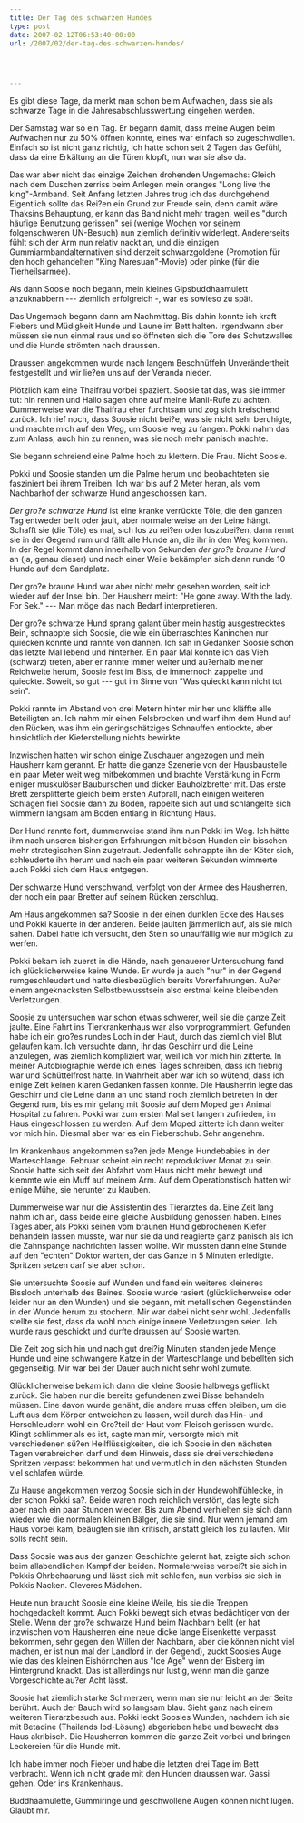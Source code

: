 ```yaml
---
title: Der Tag des schwarzen Hundes
type: post
date: 2007-02-12T06:53:40+00:00
url: /2007/02/der-tag-des-schwarzen-hundes/




---
```

Es gibt diese Tage, da merkt man schon beim Aufwachen, dass sie als schwarze Tage in die Jahresabschlusswertung eingehen werden.

Der Samstag war so ein Tag. Er begann damit, dass meine Augen beim Aufwachen nur zu 50% öffnen konnte, eines war einfach so zugeschwollen. Einfach so ist nicht ganz richtig, ich hatte schon seit 2 Tagen das Gefühl, dass da eine Erkältung an die Türen klopft, nun war sie also da.

Das war aber nicht das einzige Zeichen drohenden Ungemachs: Gleich nach dem Duschen zerriss beim Anlegen mein oranges "Long live the king"-Armband. Seit Anfang letzten Jahres trug ich das durchgehend. Eigentlich sollte das Rei?en ein Grund zur Freude sein, denn damit wäre Thaksins Behauptung, er kann das Band nicht mehr tragen, weil es "durch häufige Benutzung gerissen" sei (wenige Wochen vor seinem folgenschweren UN-Besuch) nun ziemlich definitiv widerlegt. Andererseits fühlt sich der Arm nun relativ nackt an, und die einzigen Gummiarmbandalternativen sind derzeit schwarzgoldene (Promotion für den hoch gehandelten "King Naresuan"-Movie) oder pinke (für die Tierheilsarmee).

Als dann Soosie noch begann, mein kleines Gipsbuddhaamulett anzuknabbern --- ziemlich erfolgreich -, war es sowieso zu spät.

Das Ungemach begann dann am Nachmittag. Bis dahin konnte ich kraft Fiebers und Müdigkeit Hunde und Laune im Bett halten. Irgendwann aber müssen sie nun einmal raus und so öffneten sich die Tore des Schutzwalles und die Hunde strömten nach draussen.

Draussen angekommen wurde nach langem Beschnüffeln Unverändertheit festgestellt und wir lie?en uns auf der Veranda nieder.

Plötzlich kam eine Thaifrau vorbei spaziert. Soosie tat das, was sie immer tut: hin rennen und Hallo sagen ohne auf meine Manii-Rufe zu achten. Dummerweise war die Thaifrau eher furchtsam und zog sich kreischend zurück. Ich rief noch, dass Soosie nicht bei?e, was sie nicht sehr beruhigte, und machte mich auf den Weg, um Soosie weg zu fangen. Pokki nahm das zum Anlass, auch hin zu rennen, was sie noch mehr panisch machte.

Sie begann schreiend eine Palme hoch zu klettern. Die Frau. Nicht Soosie.

Pokki und Soosie standen um die Palme herum und beobachteten sie fasziniert bei ihrem Treiben. Ich war bis auf 2 Meter heran, als vom Nachbarhof der schwarze Hund angeschossen kam.

_Der gro?e schwarze Hund_ ist eine kranke verrückte Töle, die den ganzen Tag entweder bellt oder jault, aber normalerweise an der Leine hängt. Schafft sie (die Töle) es mal, sich los zu rei?en oder loszubei?en, dann rennt sie in der Gegend rum und fällt alle Hunde an, die ihr in den Weg kommen. In der Regel kommt dann innerhalb von Sekunden _der gro?e braune Hund_ an (ja, genau dieser) und nach einer Weile bekämpfen sich dann runde 10 Hunde auf dem Sandplatz.

Der gro?e braune Hund war aber nicht mehr gesehen worden, seit ich wieder auf der Insel bin. Der Hausherr meint: "He gone away. With the lady. For Sek." --- Man möge das nach Bedarf interpretieren.

Der gro?e schwarze Hund sprang galant über mein hastig ausgestrecktes Bein, schnappte sich Soosie, die wie ein überraschtes Kaninchen nur quiecken konnte und rannte von dannen. Ich sah in Gedanken Soosie schon das letzte Mal lebend und hinterher. Ein paar Mal konnte ich das Vieh (schwarz) treten, aber er rannte immer weiter und au?erhalb meiner Reichweite herum, Soosie fest im Biss, die immernoch zappelte und quieckte. Soweit, so gut --- gut im Sinne von "Was quieckt kann nicht tot sein".

Pokki rannte im Abstand von drei Metern hinter mir her und kläffte alle Beteiligten an. Ich nahm mir einen Felsbrocken und warf ihm dem Hund auf den Rücken, was ihm ein geringschätziges Schnauffen entlockte, aber hinsichtlich der Kieferstellung nichts bewirkte.

Inzwischen hatten wir schon einige Zuschauer angezogen und mein Hausherr kam gerannt. Er hatte die ganze Szenerie von der Hausbaustelle ein paar Meter weit weg mitbekommen und brachte Verstärkung in Form einiger muskulöser Bauburschen und dicker Bauholzbretter mit. Das erste Brett zersplitterte gleich beim ersten Aufprall, nach einigen weiteren Schlägen fiel Soosie dann zu Boden, rappelte sich auf und schlängelte sich wimmern langsam am Boden entlang in Richtung Haus.

Der Hund rannte fort, dummerweise stand ihm nun Pokki im Weg. Ich hätte ihm nach unseren bisherigen Erfahrungen mit bösen Hunden ein bisschen mehr strategischen Sinn zugetraut. Jedenfalls schnappte ihn der Köter sich, schleuderte ihn herum und nach ein paar weiteren Sekunden wimmerte auch Pokki sich dem Haus entgegen.

Der schwarze Hund verschwand, verfolgt von der Armee des Hausherren, der noch ein paar Bretter auf seinem Rücken zerschlug.

Am Haus angekommen sa? Soosie in der einen dunklen Ecke des Hauses und Pokki kauerte in der anderen. Beide jaulten jämmerlich auf, als sie mich sahen. Dabei hatte ich versucht, den Stein so unauffällig wie nur möglich zu werfen.

Pokki bekam ich zuerst in die Hände, nach genauerer Untersuchung fand ich glücklicherweise keine Wunde. Er wurde ja auch "nur" in der Gegend rumgeschleudert und hatte diesbezüglich bereits Vorerfahrungen. Au?er einem angeknacksten Selbstbewusstsein also erstmal keine bleibenden Verletzungen.

Soosie zu untersuchen war schon etwas schwerer, weil sie die ganze Zeit jaulte. Eine Fahrt ins Tierkrankenhaus war also vorprogrammiert. Gefunden habe ich ein gro?es rundes Loch in der Haut, durch das ziemlich viel Blut gelaufen kam. Ich versuchte dann, ihr das Geschirr und die Leine anzulegen, was ziemlich kompliziert war, weil ich vor mich hin zitterte. In meiner Autobiographie werde ich eines Tages schreiben, dass ich fiebrig war und Schüttelfrost hatte. In Wahrheit aber war ich so wütend, dass ich einige Zeit keinen klaren Gedanken fassen konnte. Die Hausherrin legte das Geschirr und die Leine dann an und stand noch ziemlich betreten in der Gegend rum, bis es mir gelang mit Soosie auf dem Moped gen Animal Hospital zu fahren. Pokki war zum ersten Mal seit langem zufrieden, im Haus eingeschlossen zu werden. Auf dem Moped zitterte ich dann weiter vor mich hin. Diesmal aber war es ein Fieberschub. Sehr angenehm.

Im Krankenhaus angekommen sa?en jede Menge Hundebabies in der Warteschlange. Februar scheint ein recht reproduktiver Monat zu sein. Soosie hatte sich seit der Abfahrt vom Haus nicht mehr bewegt und klemmte wie ein Muff auf meinem Arm. Auf dem Operationstisch hatten wir einige Mühe, sie herunter zu klauben.

Dummerweise war nur die Assistentin des Tierarztes da. Eine Zeit lang nahm ich an, dass beide eine gleiche Ausbildung genossen haben. Eines Tages aber, als Pokki seinen vom braunen Hund gebrochenen Kiefer behandeln lassen musste, war nur sie da und reagierte ganz panisch als ich die Zahnspange nachrichten lassen wollte. Wir mussten dann eine Stunde auf den "echten" Doktor warten, der das Ganze in 5 Minuten erledigte. Spritzen setzen darf sie aber schon.

Sie untersuchte Soosie auf Wunden und fand ein weiteres kleineres Bissloch unterhalb des Beines. Soosie wurde rasiert (glücklicherweise oder leider nur an den Wunden) und sie begann, mit metallischen Gegenständen in der Wunde herum zu stochern. Mir war dabei nicht sehr wohl. Jedenfalls stellte sie fest, dass da wohl noch einige innere Verletzungen seien. Ich wurde raus geschickt und durfte draussen auf Soosie warten.

Die Zeit zog sich hin und nach gut drei?ig Minuten standen jede Menge Hunde und eine schwangere Katze in der Warteschlange und bebellten sich gegenseitig. Mir war bei der Dauer auch nicht sehr wohl zumute.

Glücklicherweise bekam ich dann die kleine Soosie halbwegs geflickt zurück. Sie haben nur die bereits gefundenen zwei Bisse behandeln müssen. Eine davon wurde genäht, die andere muss offen bleiben, um die Luft aus dem Körper entweichen zu lassen, weil durch das Hin- und Herschleudern wohl ein Gro?teil der Haut vom Fleisch gerissen wurde. Klingt schlimmer als es ist, sagte man mir, versorgte mich mit verschiedenen sü?en Heilflüssigkeiten, die ich Soosie in den nächsten Tagen verabreichen darf und dem Hinweis, dass sie drei verschiedene Spritzen verpasst bekommen hat und vermutlich in den nächsten Stunden viel schlafen würde.

Zu Hause angekommen verzog Soosie sich in der Hundewohlfühlecke, in der schon Pokki sa?. Beide waren noch reichlich verstört, das legte sich aber nach ein paar Stunden wieder. Bis zum Abend verhielten sie sich dann wieder wie die normalen kleinen Bälger, die sie sind. Nur wenn jemand am Haus vorbei kam, beäugten sie ihn kritisch, anstatt gleich los zu laufen. Mir solls recht sein.

Dass Soosie was aus der ganzen Geschichte gelernt hat, zeigte sich schon beim allabendlichen Kampf der beiden. Normalerweise verbei?t sie sich in Pokkis Ohrbehaarung und lässt sich mit schleifen, nun verbiss sie sich in Pokkis Nacken. Cleveres Mädchen.

Heute nun braucht Soosie eine kleine Weile, bis sie die Treppen hochgedackelt kommt. Auch Pokki bewegt sich etwas bedächtiger von der Stelle. Wenn der gro?e schwarze Hund beim Nachbarn bellt (er hat inzwischen vom Hausherren eine neue dicke lange Eisenkette verpasst bekommen, sehr gegen den Willen der Nachbarn, aber die können nicht viel machen, er ist nun mal der Landlord in der Gegend), zuckt Soosies Auge wie das des kleinen Eishörnchen aus "Ice Age" wenn der Eisberg im Hintergrund knackt. Das ist allerdings nur lustig, wenn man die ganze Vorgeschichte au?er Acht lässt.

Soosie hat ziemlich starke Schmerzen, wenn man sie nur leicht an der Seite berührt. Auch der Bauch wird so langsam blau. Sieht ganz nach einem weiteren Tierarzbesuch aus. Pokki leckt Soosies Wunden, nachdem ich sie mit Betadine (Thailands Iod-Lösung) abgerieben habe und bewacht das Haus akribisch. Die Hausherren kommen die ganze Zeit vorbei und bringen Leckereien für die Hunde mit.

Ich habe immer noch Fieber und habe die letzten drei Tage im Bett verbracht. Wenn ich nicht grade mit den Hunden draussen war. Gassi gehen. Oder ins Krankenhaus.

Buddhaamulette, Gummiringe und geschwollene Augen können nicht lügen. Glaubt mir.
